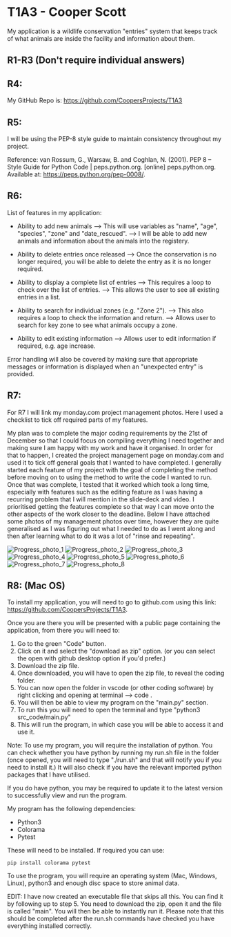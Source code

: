 # T1A3 - Cooper Scott
My application is a wildlife conservation "entries" system that keeps track of what animals are inside the facility and information about them.

## R1-R3 (Don't require individual answers)

## R4: 
My GitHub Repo is: https://github.com/CoopersProjects/T1A3

## R5: 
I will be using the PEP-8 style guide to maintain consistency throughout my project. 

Reference:
van Rossum, G., Warsaw, B. and Coghlan, N. (2001). PEP 8 – Style Guide for Python Code | peps.python.org. [online] peps.python.org. Available at: https://peps.python.org/pep-0008/.

## R6:
List of features in my application:
- Ability to add new animals
--> This will use variables as "name", "age", "species", "zone" and "date_rescued".
--> I will be able to add new animals and information about the animals into the registery.

- Ability to delete entries once released
--> Once the conservation is no longer required, you will be able to delete the entry as it is no longer required.

- Ability to display a complete list of entries
--> This requires a loop to check over the list of entries.
--> This allows the user to see all existing entries in a list.

- Ability to search for individual zones (e.g. "Zone 2").
--> This also requires a loop to check the information and return.
--> Allows user to search for key zone to see what animals occupy a zone.

- Ability to edit existing information
--> Allows user to edit information if required, e.g. age increase.

Error handling will also be covered by making sure that appropriate messages or information is displayed when an "unexpected entry" is provided.

## R7: 
For R7 I will link my monday.com project management photos. Here I used a checklist to tick off required parts of my features.

My plan was to complete the major coding requirements by the 21st of December so that I could focus on compiling everything I need together and making sure I am happy with my work and have it organised. In order for that to happen, I created the project management page on monday.com and used it to tick off general goals that I wanted to have completed. I generally started each feature of my project with the goal of completing the method before moving on to using the method to write the code I wanted to run. Once that was complete, I tested that it worked which took a long time, especially with features such as the editing feature as I was having a recurring problem that I will mention in the slide-deck and video. I prioritised getting the features complete so that way I can move onto the other aspects of the work closer to the deadline. Below I have attached some photos of my management photos over time, however they are quite generalised as I was figuring out what I needed to do as I went along and then after learning what to do it was a lot of "rinse and repeating".

![Progress_photo_1](/Resources/T1A3%20-%20P1.png)
![Progress_photo_2](/Resources/T1A3%20-%20P2.png)
![Progress_photo_3](/Resources/T1A3%20-%20P3.png)
![Progress_photo_4](/Resources/T1A3%20-P4.png)
![Progress_photo_5](/Resources/T1A3%20-P5.png)
![Progress_photo_6](/Resources/T1A3%20-P6.png)
![Progress_photo_7](/Resources/T1A3%20-P7.png)
![Progress_photo_8](/Resources/T1A3-P8.png)

## R8: (Mac OS)
To install my application, you will need to go to github.com using this link: https://github.com/CoopersProjects/T1A3. 

Once you are there you will be presented with a public page containing the application, from there you will need to:

1. Go to the green "Code" button.
2. Click on it and select the "download as zip" option. (or you can select the open with github desktop option if you'd prefer.)
3. Download the zip file.
4. Once downloaded, you will have to open the zip file, to reveal the coding folder. 
5. You can now open the folder in vscode (or other coding software) by right clicking and opening at terminal --> code .
6. You will then be able to view my program on the "main.py" section. 
7. To run this you will need to open the terminal and type "python3 src_code/main.py"
8. This will run the program, in which case you will be able to access it and use it.

Note: To use my program, you will require the installation of python. You can check whether you have python by running my run.sh file in the folder (once opened, you will need to type "./run.sh" and that will notify you if you need to install it.) It will also check if you have the relevant imported python packages that I have utilised. 

If you do have python, you may be required to update it to the latest version to successfully view and run the program.

My program has the following dependencies: 
- Python3
- Colorama 
- Pytest

These will need to be installed. If required you can use: 

```
pip install colorama pytest
```

To use the program, you will require an operating system (Mac, Windows, Linux), python3 and enough disc space to store animal data.

EDIT: I have now created an executable file that skips all this. You can find it by following up to step 5. You need to download the zip, open it and the file is called "main". You will then be able to instantly run it. Please note that this should be completed after the run.sh commands have checked you have everything installed correctly.